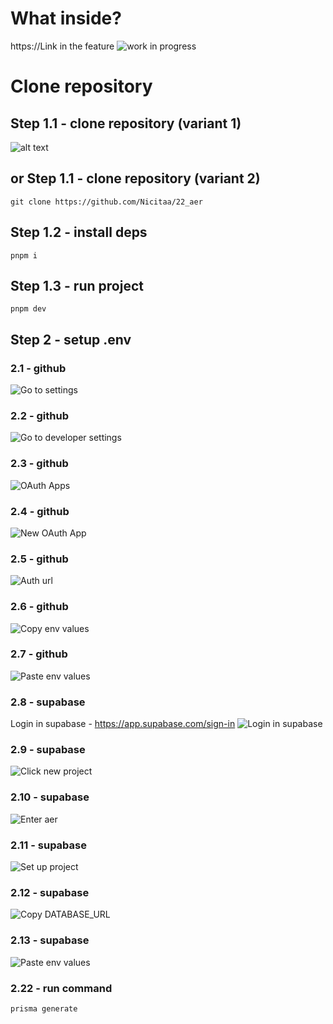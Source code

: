 # What inside?

https://Link in the feature
![work in progress](https://i.imgur.com/2hHq62J.jpg)

# Clone repository

## Step 1.1 - clone repository (variant 1)

![alt text](https://i.imgur.com/9KSgjaN.png)

## or Step 1.1 - clone repository (variant 2)

```
git clone https://github.com/Nicitaa/22_aer
```

## Step 1.2 - install deps

```
pnpm i
```

## Step 1.3 - run project

```
pnpm dev
```

## Step 2 - setup .env

### 2.1 - github

![Go to settings](https://i.imgur.com/vnG4aMh.png)

### 2.2 - github

![Go to developer settings](https://i.imgur.com/eodZM9p.png)

### 2.3 - github

![OAuth Apps](https://i.imgur.com/yjeGtKv.png)

### 2.4 - github

![New OAuth App](https://i.imgur.com/QXuo0kE.png)

### 2.5 - github

![Auth url](https://i.imgur.com/MKmuYnA.png)

### 2.6 - github

![Copy env values](https://i.imgur.com/SIkWyeE.png)

### 2.7 - github

![Paste env values](https://i.imgur.com/yoevhr7.png)

### 2.8 - supabase

Login in supabase - https://app.supabase.com/sign-in
![Login in supabase](https://i.imgur.com/zxJFahy.png)

### 2.9 - supabase

![Click new project](https://i.imgur.com/9YZGJ8j.png)

### 2.10 - supabase

![Enter aer](https://i.imgur.com/zxJFahy.png)

### 2.11 - supabase

![Set up project](https://i.imgur.com/0xIb866.png)

### 2.12 - supabase

![Copy DATABASE_URL](https://i.imgur.com/xaoHK4X.png)

### 2.13 - supabase

![Paste env values](https://i.imgur.com/TXczLn5.png)

### 2.22 - run command

```
prisma generate
```
